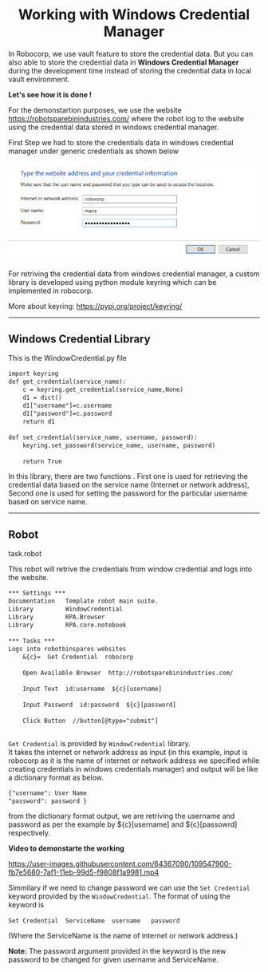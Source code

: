 <div style="text-align:center"><h1><b>Working with Windows Credential Manager</b></h1></div>



In Robocorp, we use vault feature to store the credential data. But you can also able to store the credential data in <b>Windows Credential Manager </b> during the development time instead of storing the credential data in local vault environment.

<b>Let's see how it is done !</b>

For the demonstartion purposes, we use the website https://robotsparebinindustries.com/  where the robot log to the website using the credential data stored in windows credential manager.


First Step we had to store the credentials data in windows credential manager under generic credentials as shown below



![Alt text](<https://github.com/nived00015/Working-with-windows-Credential-Manager/blob/main/Credential.png>)
<br>

For retriving the credential data from windows credential manager, a custom library is developed using python module keyring which can be implemented in robocorp.

More about keyring: https://pypi.org/project/keyring/

---------------------------------------------------------------------------


<h2><b>Windows Credential Library</b></h2>

This is the WindowCredential.py file 

```
import keyring
def get_credential(service_name):
    c = keyring.get_credential(service_name,None)
    d1 = dict()
    d1["username"]=c.username
    d1["password"]=c.password
    return d1

def set_credential(service_name, username, password):
    keyring.set_password(service_name, username, password)

    return True
```
In this library, there are two functions . First one is used for retrieving the credential data based on the service name (Internet or network address), Second one is used for setting the password for the particular username based on service name.

-------------------------------------------------------------------------------------------------------------------------


<h2><b>Robot</b></h2>

task.robot 

This robot will retrive the credentials from window credential and logs into the website.

```
*** Settings ***
Documentation   Template robot main suite.
Library         WindowCredential
Library         RPA.Browser
Library         RPA.core.notebook

*** Tasks ***
Logs into robotbinspares websites 
    &{c}=  Get Credential  robocorp
    
    Open Available Browser  http://robotsparebinindustries.com/
    
    Input Text  id:username  ${c}[username]
    
    Input Password  id:password  ${c}[password]
    
    Click Button  //button[@type="submit"]
    
```


```Get Credential``` is provided by ```WindowCredential``` library. <br>
It  takes the internet or network address as input (in this example, input is robocorp as it is the name of internet or network address we specified while creating credentials in windows credentials manager) and output will be like a dictionary format as below. 
 
 ```
 {"username": User Name
 "password": password }
 ```
 
 from the dictionary format output, we are retriving the username and password as per the example by ${c}[username] and ${c}[passowrd] respectively.
 
 <b>Video to demonstarte the working </b>
 

https://user-images.githubusercontent.com/64367090/109547900-fb7e5680-7af1-11eb-99d5-f9808f1a9981.mp4


Simmilary if we need to change password we can use the  ```Set Credential``` keyword provided by the ```WindowCredential```. The format of using the keyword is 

```Set Credential  ServiceName  username   password```

(Where the ServiceName is the name of internet or network address.)

<b>Note:</b> The password argument provided in the keyword is the new password to be changed for given username and ServiceName.





 
 
 


